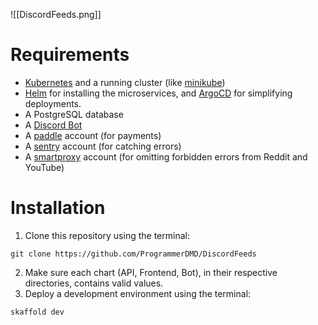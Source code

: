 ![[DiscordFeeds.png]]

# Requirements
- [Kubernetes](https://kubernetes.io/) and a running cluster (like [minikube](https://minikube.sigs.k8s.io/docs/start/))
- [Helm](https://helm.sh/docs/intro/quickstart/) for installing the microservices, and [ArgoCD](https://github.com/argoproj/argo-cd) for simplifying deployments. 
- A PostgreSQL database
- A [Discord Bot](https://discord.com/developers/docs/quick-start/getting-started)
- A [paddle](https://www.paddle.com/) account (for payments)
- A [sentry](https://sentry.io/) account (for catching errors)
- A [smartproxy](https://smartproxy.com/) account (for omitting forbidden errors from Reddit and YouTube)
# Installation

1. Clone this repository using the terminal:
```
git clone https://github.com/ProgrammerDMD/DiscordFeeds
```
2. Make sure each chart (API, Frontend, Bot), in their respective directories, contains valid values.
3. Deploy a development environment using the terminal:
```
skaffold dev
```